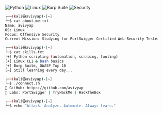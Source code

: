 ![Python](https://img.shields.io/badge/Python-3776AB?style=flat&logo=python&logoColor=white)
![Linux](https://img.shields.io/badge/Linux-FCC624?style=flat&logo=linux&logoColor=black)
![Burp Suite](https://img.shields.io/badge/Burp%20Suite-FF6C37?style=flat&logo=burpsuite&logoColor=white)
![Security](https://img.shields.io/badge/Web%20Security-0f0f0f?style=flat&logo=owasp&logoColor=white)

```bash
┌──(kali㉿avivyap)-[~]
└─$ cat about_me.txt
Name: avivyap
OS: Linux 
Focus: Offensive Security 
Current Mission: Studying for PortSwigger Certified Web Security Tester (C|WST)

┌──(kali㉿avivyap)-[~]
└─$ cat skills.txt
[+] Python scripting (automation, scraping, tooling)
[+] Linux CLI & bash basics
[+] Burp Suite, OWASP Top 10
[~] Still learning every day...

┌──(kali㉿avivyap)-[~]
└─$ ./connect.sh
📡 GitHub: https://github.com/avivyap
🧪 Labs: PortSwigger | TryHackMe | HackTheBox

┌──(kali㉿avivyap)-[~]
└─$ echo "Attack. Analyze. Automate. Always learn."
